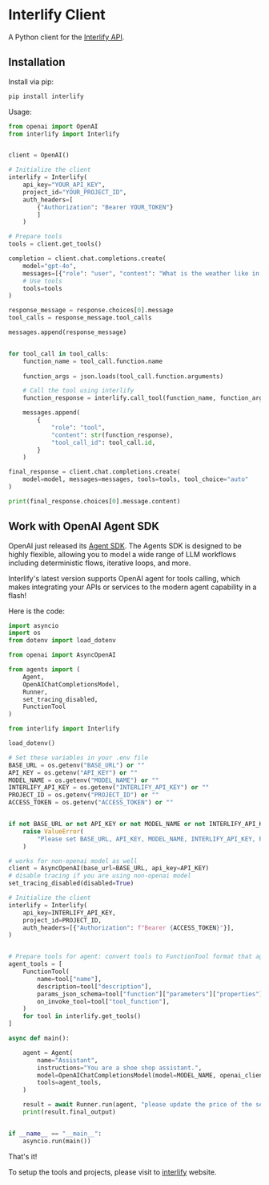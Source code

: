 # Interlify Client

A Python client for the [Interlify API](https://www.interlify.com).

## Installation

Install via pip:

```bash
pip install interlify
```

Usage:

```python
from openai import OpenAI
from interlify import Interlify


client = OpenAI()

# Initialize the client
interlify = Interlify(
    api_key="YOUR_API_KEY", 
    project_id="YOUR_PROJECT_ID", 
    auth_headers=[
        {"Authorization": "Bearer YOUR_TOKEN"}
        ]
    )

# Prepare tools
tools = client.get_tools()

completion = client.chat.completions.create(
    model="gpt-4o",
    messages=[{"role": "user", "content": "What is the weather like in Paris today?"}],
    # Use tools
    tools=tools
)

response_message = response.choices[0].message
tool_calls = response_message.tool_calls

messages.append(response_message)


for tool_call in tool_calls:
    function_name = tool_call.function.name
 
    function_args = json.loads(tool_call.function.arguments)

    # Call the tool using interlify
    function_response = interlify.call_tool(function_name, function_args)

    messages.append(
        {
            "role": "tool",
            "content": str(function_response),
            "tool_call_id": tool_call.id,
        }
    )

final_response = client.chat.completions.create(
    model=model, messages=messages, tools=tools, tool_choice="auto"
)

print(final_response.choices[0].message.content)

```



## Work with OpenAI Agent SDK

OpenAI just released its [Agent SDK](). The Agents SDK is designed to be highly flexible, allowing you to model a wide range of LLM workflows including deterministic flows, iterative loops, and more.

Interlify's latest version supports OpenAI agent for tools calling, which makes integrating your APIs or services to the modern agent capability in a flash!

Here is the code:

```python
import asyncio
import os
from dotenv import load_dotenv

from openai import AsyncOpenAI

from agents import (
    Agent,
    OpenAIChatCompletionsModel,
    Runner,
    set_tracing_disabled,
    FunctionTool
)

from interlify import Interlify

load_dotenv()

# Set these variables in your .env file 
BASE_URL = os.getenv("BASE_URL") or ""
API_KEY = os.getenv("API_KEY") or ""
MODEL_NAME = os.getenv("MODEL_NAME") or ""
INTERLIFY_API_KEY = os.getenv("INTERLIFY_API_KEY") or ""
PROJECT_ID = os.getenv("PROJECT_ID") or ""
ACCESS_TOKEN = os.getenv("ACCESS_TOKEN") or ""


if not BASE_URL or not API_KEY or not MODEL_NAME or not INTERLIFY_API_KEY or not PROJECT_ID or not ACCESS_TOKEN:
    raise ValueError(
        "Please set BASE_URL, API_KEY, MODEL_NAME, INTERLIFY_API_KEY, PROJECT_ID, ACCESS_TOKEN via env var or code."
    )

# works for non-openai model as well
client = AsyncOpenAI(base_url=BASE_URL, api_key=API_KEY)
# disable tracing if you are using non-openai model
set_tracing_disabled(disabled=True)

# Initialize the client
interlify = Interlify(
    api_key=INTERLIFY_API_KEY,
    project_id=PROJECT_ID,
    auth_headers=[{"Authorization": f"Bearer {ACCESS_TOKEN}"}],
)


# Prepare tools for agent: convert tools to FunctionTool format that agent can use
agent_tools = [
    FunctionTool(
        name=tool["name"],
        description=tool["description"],
        params_json_schema=tool["function"]["parameters"]["properties"],
        on_invoke_tool=tool["tool_function"],
    )
    for tool in interlify.get_tools()
]

async def main():

    agent = Agent(
        name="Assistant",
        instructions="You are a shoe shop assistant.",
        model=OpenAIChatCompletionsModel(model=MODEL_NAME, openai_client=client),
        tools=agent_tools,
    )

    result = await Runner.run(agent, "please update the price of the second shoe to 100.")
    print(result.final_output)


if __name__ == "__main__":
    asyncio.run(main())

```

That's it!

To setup the tools and projects, please visit to [interlify](https://www.interlify.com) website. 